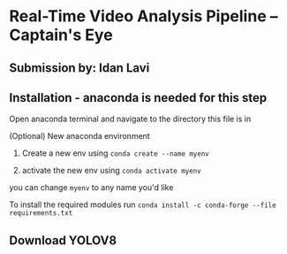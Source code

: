 # Real-Time Video Analysis Pipeline – Captain's Eye
## Submission by: Idan Lavi

## Installation - anaconda is needed for this step

Open anaconda terminal and navigate to the directory this file is in

(Optional) New anaconda environment
   1. Create a new env using `conda create --name myenv`

   2. activate the new env using `conda activate myenv`

you can change `myenv` to any name you'd like 

To install the required modules run `conda install -c conda-forge --file requirements.txt`

## Download YOLOV8




